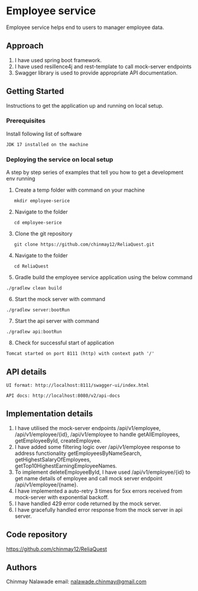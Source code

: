 # Employee service

Employee service helps end to users to manager employee data.


## Approach
1. I have used spring boot framework.
2. I have used resillence4j and rest-template to call mock-server endpoints
3. Swagger library is used to provide appropriate API documentation.

## Getting Started

Instructions to get the application up and running on local setup.

### Prerequisites

Install following list of software

```
JDK 17 installed on the machine

```

### Deploying the service on local setup

A step by step series of examples that tell you how to get a development env running


1. Create a temp folder with command on your machine

```
   mkdir employee-serice
```

2. Navigate to the folder

```
   cd employee-serice
```


3. Clone the git repository

```
   git clone https://github.com/chinmay12/ReliaQuest.git
```

4. Navigate to the folder

```
   cd ReliaQuest
```

5. Gradle build the employee service application using the below command

```
./gradlew clean build

```

6. Start the mock server with command 

```
./gradlew server:bootRun
```

7. Start the api server with command

```
./gradlew api:bootRun
```

8. Check for successful start of application

```
Tomcat started on port 8111 (http) with context path '/'
```

## API details
```
UI format: http://localhost:8111/swagger-ui/index.html

API docs: http://localhost:8080/v2/api-docs

```
## Implementation details

1. I have utilised the mock-server endpoints /api/v1/employee, /api/v1/employee/{id}, /api/v1/employee to handle getAllEmployees, getEmployeeById, createEmployee.
2. I have added some filtering logic over /api/v1/employee response to address functionality getEmployeesByNameSearch, getHighestSalaryOfEmployees, getTop10HighestEarningEmployeeNames.
3. To implement deleteEmployeeById, I have used /api/v1/employee/{id} to get name details of employee and call mock server endpoint /api/v1/employee/{name}.
4. I have implemented a auto-retry 3 times for 5xx errors received from mock-server with exponential backoff.
5. I have handled 429 error code returned by the mock server.
6. I have gracefully handled error response from the mock server in api server.

## Code repository

https://github.com/chinmay12/ReliaQuest


## Authors

Chinmay Nalawade email: nalawade.chinmay@gmail.com
